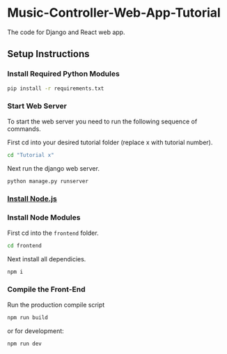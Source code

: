 # Music-Controller-Web-App-Tutorial

The code for Django and React web app.

## Setup Instructions

### Install Required Python Modules

```bash
pip install -r requirements.txt
```
### Start Web Server

To start the web server you need to run the following sequence of commands.

First cd into your desired tutorial folder (replace x with tutorial number).
```bash 
cd "Tutorial x"
```
Next run the django web server.
```bash
python manage.py runserver
```

### [Install Node.js](https://nodejs.org/en/)

### Install Node Modules

First cd into the ```frontend``` folder.
```bash
cd frontend
```
Next install all dependicies.
```bash
npm i
```

### Compile the Front-End

Run the production compile script
```bash
npm run build
```
or for development:
```bash
npm run dev
```
